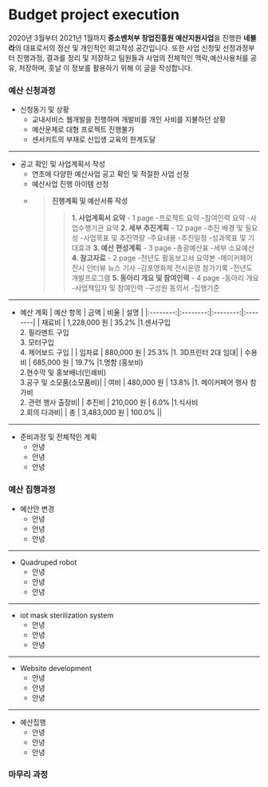 # Budget project execution
 2020년 3월부터 2021년 1월까지 **중소벤처부 창업진흥원 예산지원사업**을 진행한 **네뷸라**의 대표로서의 정산 및 개인적인 회고작성 공간입니다. 또한 사업 신청및 선정과정부터 진행과정, 결과를 정리 및 저장하고 팀원들과 사업의 전체적인 맥락,예산사용처를 공유, 저장하며, 훗날 이 정보를 활용하기 위해 이 글을 작성합니다.

### 예산 신청과정
 - 신청동기 및 상황
   - 교내서비스 웹개발을 진행하며 개발비를 개인 사비를 지불하던 상황
   - 예산문제로 대형 프로젝트 진행불가
   - 센서키트의 부재로 신입생 교육의 한계도달
 ----
 - 공고 확인 및 사업계획서 작성
   - 연초에 다양한 예산사업 공고 확인 및 적절한 사업 선정
   - 예산사업 진행 아이템 선정
   -  > __진행계획 및 예산서류 작성__
       > >__1. 사업계획서 요약__ - 1 page
          -프로젝트 요약
          -참여인력 요약
          -사업수행기관 요약
       > >__2. 세부 추진계획__ - 12 page
         -추진 배경 및 필요성
         -사업목표 및 추진역량
         -주요내용
         -추진일정
         -성과목표 및 기대효과
       > >__3. 예산 편성계획__ - 3 page
         -총괄예산표
         -세부 소요예산
       > >__4. 참고자료__ - 2 page
         -전년도 활동보고서 요약본
         -메이커페어 전시 인터뷰 뉴스 기사
         -김포영화제 전시운영 참가기록
         -전년도 개발프로그램
       > >__5. 동아리 개요 및 참여인력__ - 4 page
         -동아리 개요
         -사업책임자 및 참여인력
         -구성원 동의서
         -집행기준
  ------
  - 예산 계획
    | 예산 항목 | 금액 | 비율 |   설명 |
    |:--------:|:--------:|:--------:|:--------|
    | 재료비 |  1,228,000 원 | 35.2% |1.센서구입<br>2. 필라멘트 구입<br>3. 모터구입<br>4. 제어보드 구입 |
    | 임차료 | 880,000 원 | 25.3% |1. 3D프린터 2대 임대|
    | 수용비 | 685,000 원 | 19.7% |1.명함 (홍보비)<br>2.현수막 및 홍보배너(인쇄비)<br>3.공구 및 소모품(소모품비)|
    | 여비 | 480,000 원 | 13.8% |1. 메이커페어 행사 참가비 <br> 2. 관련 행사 출장비|
    | 추진비 | 210,000 원 | 6.0% |1.식사비<br>2.회의 다과비|
    | 총 | 3,483,000 원 | 100.0% ||
 ------
  - 준비과정 및 전체적인 계획
    - 안녕
    - 안녕
    - 안녕

### 예산 집행과정
 - 예산안 변경
   - 안녕
   - 안녕
   - 안녕
 ------
 - Quadruped robot
   - 안녕
   - 안녕
   - 안녕
 ------
 - iot mask sterilization system
   - 안녕
   - 안녕
   - 안녕
 ------
 - Website development
   - 안녕
   - 안녕
   - 안녕
 ------
 - 예산집행
   - 안녕
   - 안녕
   - 안녕

### 마무리 과정
